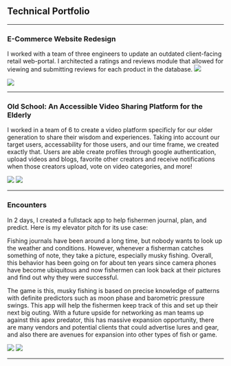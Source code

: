 ## Technical Portfolio

---

### E-Commerce Website Redesign 

I worked with a team of three engineers to update an outdated client-facing retail web-portal.  I architected a ratings and reviews module that allowed for viewing and submitting reviews for each product in the database.
<img src="https://media.giphy.com/media/6TFeyshhBSyLvsqmMD/giphy.gif"/>

<img src="https://media.giphy.com/media/cIeewUTHjMjmcHMML8/giphy.gif"/>

---

### Old School:  An Accessible Video Sharing Platform for the Elderly

I worked in a team of 6 to create a video platform specificly for our older generation to share their wisdom and experiences.  Taking into account our target users, accessability for those users, and our time frame, we created exactly that. Users are able create profiles through google authentication, upload videos and blogs, favorite other creators and receive notifications when those creators upload, vote on video categories, and more!  

<img src="https://media.giphy.com/media/3HhjgZkK6aT8QAN08u/giphy.gif"/> 

<img src="https://camo.githubusercontent.com/83396e0918f9c64f3468b5ca916aab41616564e2f91c4346e02bb1e0883d8b38/68747470733a2f2f6d656469612e67697068792e636f6d2f6d656469612f4d4767376c307a57437a6d5241677236766e2f67697068792e676966"/>

---
### Encounters

In 2 days, I created a fullstack app to help fishermen journal, plan, and predict.  Here is my elevator pitch for its use case:

Fishing journals have been around a long time, but nobody wants to look up the weather and conditions.  However, whenever a fisherman catches something of note, they take a picture, especially musky fishing.  Overall, this behavior has been going on for about ten years since camera phones have become ubiquitous and now fishermen can look back at their pictures and find out why they were successful.

The game is this, musky fishing is based on precise knowledge of patterns with definite predictors such as moon phase and barometric pressure swings.  This app will help the fishermen keep track of this and set up their next big outing.  With a future upside for networking as man teams up against this apex predator, this has massive expansion opportunity, there are many vendors and potential clients that could advertise lures and gear, and also there are avenues for expansion into other types of fish or game.

<img src="https://media.giphy.com/media/TlWtTa8XEipQ76MitI/giphy.gif"/>

<img src="https://media.giphy.com/media/5jmTPfXnCGgiLgt3F5/giphy.gif"/>

---

